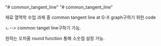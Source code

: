 "# common_tangent_line"
"# common_tangent_line"

재료 열역학 수업 과제 중 common tangent line at G-X graph구하기 위한 code

ㄴ--> common tanget line구하기 가능.

원하는 오차울 round function 통해 소숫점 설정 가능.
